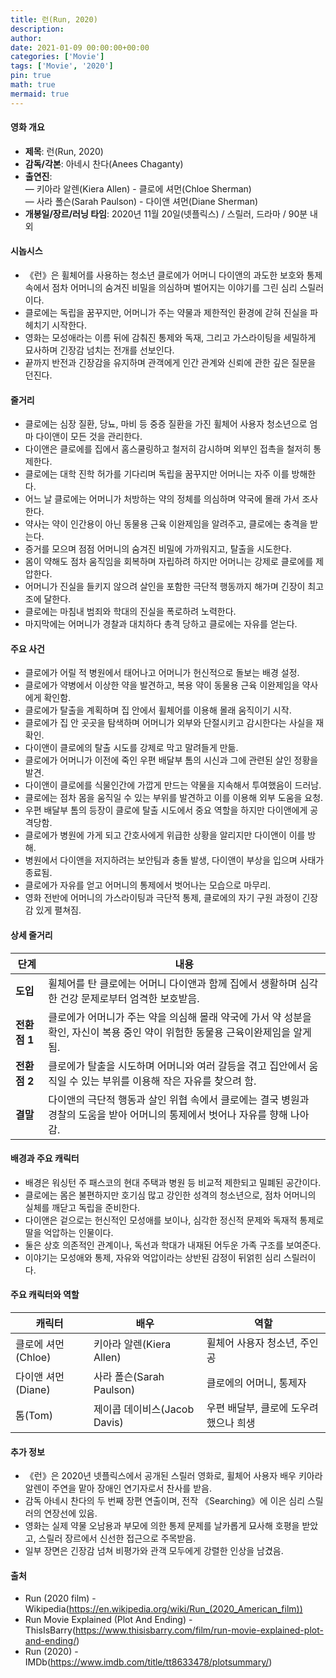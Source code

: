 ```yaml
---
title: 런(Run, 2020)
description: 
author: 
date: 2021-01-09 00:00:00+00:00
categories: ['Movie']
tags: ['Movie', '2020']
pin: true
math: true
mermaid: true
---
```

#### 영화 개요

- **제목**: 런(Run, 2020)  
- **감독/각본**: 아네시 찬다(Anees Chaganty)  
- **출연진**:  
  — 키아라 알렌(Kiera Allen) - 클로에 셔먼(Chloe Sherman)  
  — 사라 폴슨(Sarah Paulson) - 다이앤 셔먼(Diane Sherman)  
- **개봉일/장르/러닝 타임**: 2020년 11월 20일(넷플릭스) / 스릴러, 드라마 / 90분 내외  

#### 시놉시스

- 《런》은 휠체어를 사용하는 청소년 클로에가 어머니 다이앤의 과도한 보호와 통제 속에서 점차 어머니의 숨겨진 비밀을 의심하며 벌어지는 이야기를 그린 심리 스릴러이다.  
- 클로에는 독립을 꿈꾸지만, 어머니가 주는 약물과 제한적인 환경에 갇혀 진실을 파헤치기 시작한다.  
- 영화는 모성애라는 이름 뒤에 감춰진 통제와 독재, 그리고 가스라이팅을 세밀하게 묘사하며 긴장감 넘치는 전개를 선보인다.  
- 끝까지 반전과 긴장감을 유지하며 관객에게 인간 관계와 신뢰에 관한 깊은 질문을 던진다.  

#### 줄거리

- 클로에는 심장 질환, 당뇨, 마비 등 중증 질환을 가진 휠체어 사용자 청소년으로 엄마 다이앤이 모든 것을 관리한다.  
- 다이앤은 클로에를 집에서 홈스쿨링하고 철저히 감시하며 외부인 접촉을 철저히 통제한다.  
- 클로에는 대학 진학 허가를 기다리며 독립을 꿈꾸지만 어머니는 자주 이를 방해한다.  
- 어느 날 클로에는 어머니가 처방하는 약의 정체를 의심하며 약국에 몰래 가서 조사한다.  
- 약사는 약이 인간용이 아닌 동물용 근육 이완제임을 알려주고, 클로에는 충격을 받는다.  
- 증거를 모으며 점점 어머니의 숨겨진 비밀에 가까워지고, 탈출을 시도한다.  
- 몸이 약해도 점차 움직임을 회복하며 자립하려 하지만 어머니는 강제로 클로에를 제압한다.  
- 어머니가 진실을 들키지 않으려 살인을 포함한 극단적 행동까지 해가며 긴장이 최고조에 달한다.  
- 클로에는 마침내 범죄와 학대의 진실을 폭로하려 노력한다.  
- 마지막에는 어머니가 경찰과 대치하다 총격 당하고 클로에는 자유를 얻는다.  

#### 주요 사건

- 클로에가 어릴 적 병원에서 태어나고 어머니가 헌신적으로 돌보는 배경 설정.  
- 클로에가 약병에서 이상한 약을 발견하고, 복용 약이 동물용 근육 이완제임을 약사에게 확인함.  
- 클로에가 탈출을 계획하며 집 안에서 휠체어를 이용해 몰래 움직이기 시작.  
- 클로에가 집 안 곳곳을 탐색하며 어머니가 외부와 단절시키고 감시한다는 사실을 재확인.  
- 다이앤이 클로에의 탈출 시도를 강제로 막고 말려들게 만듦.  
- 클로에가 어머니가 이전에 죽인 우편 배달부 톰의 시신과 그에 관련된 살인 정황을 발견.  
- 다이앤이 클로에를 식물인간에 가깝게 만드는 약물을 지속해서 투여했음이 드러남.  
- 클로에는 점차 몸을 움직일 수 있는 부위를 발견하고 이를 이용해 외부 도움을 요청.  
- 우편 배달부 톰의 등장이 클로에 탈출 시도에서 중요 역할을 하지만 다이앤에게 공격당함.  
- 클로에가 병원에 가게 되고 간호사에게 위급한 상황을 알리지만 다이앤이 이를 방해.  
- 병원에서 다이앤을 저지하려는 보안팀과 충돌 발생, 다이앤이 부상을 입으며 사태가 종료됨.  
- 클로에가 자유를 얻고 어머니의 통제에서 벗어나는 모습으로 마무리.  
- 영화 전반에 어머니의 가스라이팅과 극단적 통제, 클로에의 자기 구원 과정이 긴장감 있게 펼쳐짐.  

#### 상세 줄거리

| **단계**   | **내용**                                                                                                  |
|------------|-----------------------------------------------------------------------------------------------------------|
| **도입**   | 휠체어를 탄 클로에는 어머니 다이앤과 함께 집에서 생활하며 심각한 건강 문제로부터 엄격한 보호받음.                |
| **전환점 1** | 클로에가 어머니가 주는 약을 의심해 몰래 약국에 가서 약 성분을 확인, 자신이 복용 중인 약이 위험한 동물용 근육이완제임을 알게 됨. |
| **전환점 2** | 클로에가 탈출을 시도하며 어머니와 여러 갈등을 겪고 집안에서 움직일 수 있는 부위를 이용해 작은 자유를 찾으려 함.          |
| **결말**   | 다이앤의 극단적 행동과 살인 위협 속에서 클로에는 결국 병원과 경찰의 도움을 받아 어머니의 통제에서 벗어나 자유를 향해 나아감.     |

#### 배경과 주요 캐릭터

- 배경은 워싱턴 주 패스코의 현대 주택과 병원 등 비교적 제한되고 밀폐된 공간이다.  
- 클로에는 몸은 불편하지만 호기심 많고 강인한 성격의 청소년으로, 점차 어머니의 실체를 깨닫고 독립을 준비한다.  
- 다이앤은 겉으로는 헌신적인 모성애를 보이나, 심각한 정신적 문제와 독재적 통제로 딸을 억압하는 인물이다.  
- 둘은 상호 의존적인 관계이나, 독선과 학대가 내재된 어두운 가족 구조를 보여준다.  
- 이야기는 모성애와 통제, 자유와 억압이라는 상반된 감정이 뒤얽힌 심리 스릴러이다.  

#### 주요 캐릭터와 역할

| **캐릭터**          | **배우**        | **역할**                      |
|---------------------|-----------------|------------------------------|
| 클로에 셔먼(Chloe)  | 키아라 알렌(Kiera Allen)  | 휠체어 사용자 청소년, 주인공       |
| 다이앤 셔먼(Diane)  | 사라 폴슨(Sarah Paulson) | 클로에의 어머니, 통제자            |
| 톰(Tom)             | 제이콥 데이비스(Jacob Davis) | 우편 배달부, 클로에 도우려 했으나 희생 |

#### 추가 정보

- 《런》은 2020년 넷플릭스에서 공개된 스릴러 영화로, 휠체어 사용자 배우 키아라 알렌이 주연을 맡아 장애인 연기자로서 찬사를 받음.  
- 감독 아네시 찬다의 두 번째 장편 연출이며, 전작 《Searching》에 이은 심리 스릴러의 연장선에 있음.  
- 영화는 실제 약물 오남용과 부모에 의한 통제 문제를 날카롭게 묘사해 호평을 받았고, 스릴러 장르에서 신선한 접근으로 주목받음.  
- 일부 장면은 긴장감 넘쳐 비평가와 관객 모두에게 강렬한 인상을 남겼음.  

#### 출처

- Run (2020 film) - Wikipedia(https://en.wikipedia.org/wiki/Run_(2020_American_film))  
- Run Movie Explained (Plot And Ending) - ThisIsBarry(https://www.thisisbarry.com/film/run-movie-explained-plot-and-ending/)  
- Run (2020) - IMDb(https://www.imdb.com/title/tt8633478/plotsummary/)
